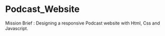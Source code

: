 # Podcast_Website
 Mission Brief : Designing a responsive Podcast website with Html, Css and Javascript.
